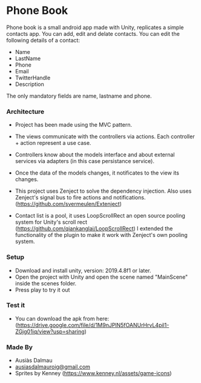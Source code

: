 # Phone Book #

Phone book is a small android app made with Unity, replicates a simple contacts app. You can add, edit and delate contacts.
You can edit the following details of a contact:

- Name
- LastName
- Phone
- Email
- TwitterHandle
- Description

The only mandatory fields are name, lastname and phone.

### Architecture ###

* Project has been made using the MVC pattern.
* The views communicate with the controllers via actions. Each controller + action represent a use case. 
* Controllers know about the models interface and about external services via adapters (in this case persistance service).
* Once the data of the models changes, it notificates to the view its changes. 

* This project uses Zenject to solve the dependency injection. Also uses Zenject's signal bus to fire actions and notifications. (https://github.com/svermeulen/Extenject)
* Contact list is a pool, it uses LoopScrollRect an open source pooling system for Unity's scroll rect (https://github.com/qiankanglai/LoopScrollRect) I extended the functionality of the plugin to make it work with Zenject's own pooling system.

### Setup ###

* Download and install unity, version: 2019.4.8f1 or later.
* Open the project with Unity and open the scene named "MainScene" inside the scenes folder.
* Press play to try it out

### Test it ###

* You can download the apk from here: (https://drive.google.com/file/d/1M9nJPlN5fOANUrHrvL4pil1-ZGjg01iq/view?usp=sharing)

### Made By ###

* Ausiàs Dalmau
* ausiasdalmauroig@gmail.com
* Sprites by Kenney (https://www.kenney.nl/assets/game-icons)